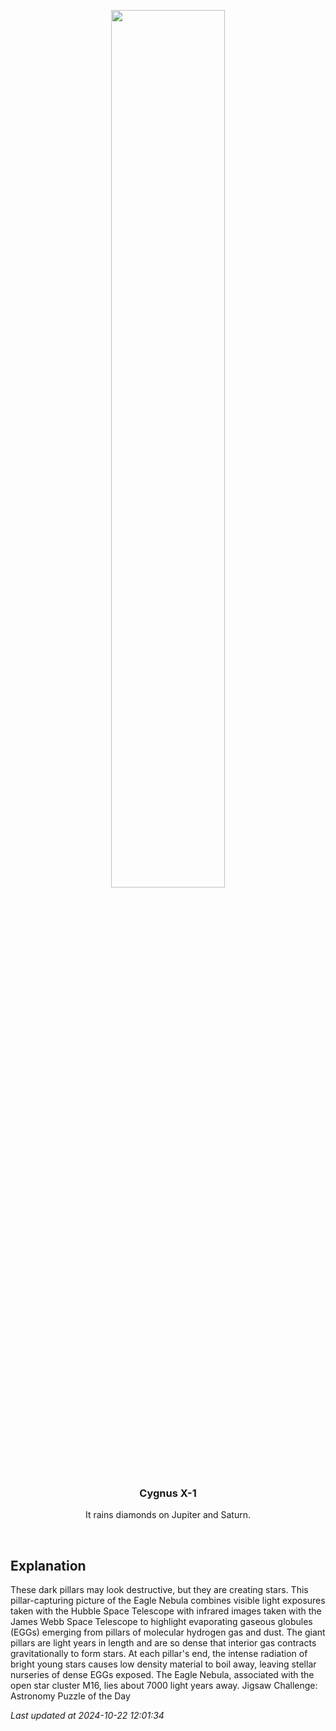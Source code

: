 <p align='center'>
    <img src='https://apod.nasa.gov/apod/image/2410/M16_HubbleWebbPisano_960.jpg' width='60%' />
    <h3 align="center">Cygnus X-1</h3>
    <p align="center">It rains diamonds on Jupiter and Saturn.</p>
</p>
<br/>

Explanation
--
These dark pillars may look destructive, but they are creating stars.  This pillar-capturing picture of the Eagle Nebula combines visible light exposures taken with the Hubble Space Telescope with infrared images taken with the James Webb Space Telescope to highlight evaporating gaseous globules (EGGs) emerging from pillars of molecular hydrogen gas and dust.  The giant pillars are light years in length and are so dense that interior gas contracts gravitationally to form stars.  At each pillar's end, the intense radiation of bright young stars causes low density material to boil away, leaving stellar nurseries of dense EGGs exposed.  The Eagle Nebula, associated with the open star cluster M16, lies about 7000 light years away.   Jigsaw Challenge: Astronomy Puzzle of the Day


*Last updated at 2024-10-22 12:01:34*
